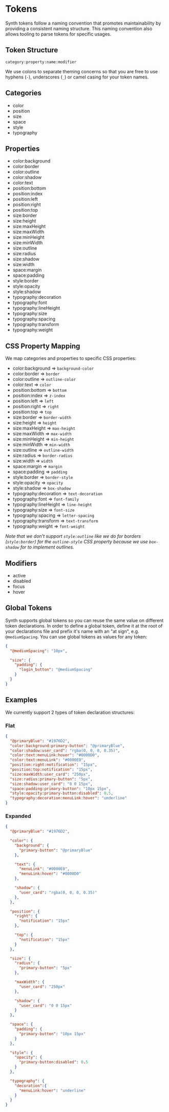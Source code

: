 # Tokens

Synth tokens follow a naming convention that promotes maintainability by providing a consistent naming structure. This naming convention also allows tooling to parse tokens for specific usages.

## Token Structure

`category:property:name:modifier`

We use colons to separate theming concerns so that you are free to use hyphens (`-`), underscores (`_`) or camel casing for your token names.

## Categories

- color
- position
- size
- space
- style
- typography

## Properties

- color:background
- color:border
- color:outline
- color:shadow
- color:text
- position:bottom
- position:index
- position:left
- position:right
- position:top
- size:border
- size:height
- size:maxHeight
- size:maxWidth
- size:minHeight
- size:minWidth
- size:outline
- size:radius
- size:shadow
- size:width
- space:margin
- space:padding
- style:border
- style:opacity
- style:shadow
- typography:decoration
- typography:font
- typography:lineHeight
- typography:size
- typography:spacing
- typography:transform
- typography:weight

## CSS Property Mapping

We map categories and properties to specific CSS properties:

- color:background => `background-color`
- color:border => `border`
- color:outline => `outline-color`
- color:text => `color`
- position:bottom => `bottom`
- position:index => `z-index`
- position:left => `left`
- position:right => `right`
- position:top => `top`
- size:border => `border-width`
- size:height => `height`
- size:maxHeight => `max-height`
- size:maxWidth => `max-width`
- size:minHeight => `min-height`
- size:minWidth => `min-width`
- size:outline => `outline-width`
- size:radius => `border-radius`
- size:width => `width`
- space:margin => `margin`
- space:padding => `padding`
- style:border => `border-style`
- style:opacity => `opacity`
- style:shadow => `box-shadow`
- typography:decoration => `text-decoration`
- typography:font => `font-family`
- typography:lineHeight => `line-height`
- typography:size => `font-size`
- typography:spacing => `letter-spacing`
- typography:transform => `text-transform`
- typography:weight => `font-weight`

_Note that we don't support `style:outline` like we do for borders (`style:border`) for the `outline-style` CSS property because we use `box-shadow` for to implement outlines._

## Modifiers

- active
- disabled
- focus
- hover

## Global Tokens

Synth supports global tokens so you can reuse the same value on different token declarations. In order to define a global token, define it at the root of your declarations file and prefix it's name with an "at sign", e.g. `@mediumSpacing`. You can use global tokens as values for any token:

```JSON
{
  "@mediumSpacing": "10px",

  "size": {
    "padding": {
      "login_button": "@mediumSpacing"
    }
  }
}
```

## Examples

We currently support 2 types of token declaration structures:

### Flat

```JSON
{
  "@primaryBlue": "#1976D2",
  "color:background:primary-button": "@primaryBlue",
  "color:shadow:user_card": "rgba(0, 0, 0, 0.35)",
  "color:text:menuLink:hover": "#0000D0",
  "color:text:menuLink": "#0000E0",
  "position:right:notification": "15px",
  "position:top:notification": "15px",
  "size:maxWidth:user_card": "250px",
  "size:radius:primary-button": "5px",
  "size:shadow:user_card": "0 0 15px",
  "space:padding:primary-button": "10px 15px",
  "style:opacity:primary-button:disabled": 0.5,
  "typography:decoration:menuLink:hover": "underline"
}
```

### Expanded

```JSON
{
  "@primaryBlue": "#1976D2",

  "color": {
    "background": {
      "primary-button": "@primaryBlue"
    },

    "text": {
      "menuLink": "#0000E0",
      "menuLink:hover": "#0000D0"
    },

    "shadow": {
      "user_card": "rgba(0, 0, 0, 0.35)"
    },
  },

  "position": {
    "right": {
      "notification": "15px"
    },

    "top": {
      "notification": "15px"
    }
  },

  "size": {
    "radius": {
      "primary-button": "5px"
    },

    "maxWidth": {
      "user_card": "250px"
    },

    "shadow": {
      "user_card": "0 0 15px"
    }
  },

  "space": {
    "padding": {
      "primary-button": "10px 15px"
    }
  },

  "style": {
    "opacity": {
      "primary-button:disabled": 0.5
    }
  },

  "typography": {
    "decoration":{
      "menuLink:hover": "underline"
    }
  }
}
```
